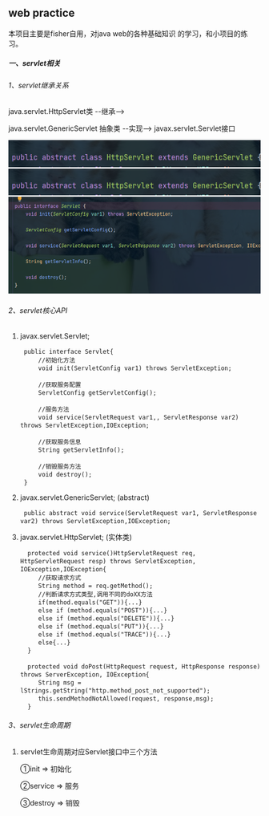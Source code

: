 ## web practice

  本项目主要是fisher自用，对java web的各种基础知识
的学习，和小项目的练习。

##### 一、servlet相关

###### 1、servlet继承关系

java.servlet.HttpServlet类 --继承-->

java.servlet.GenericServlet 抽象类 --实现-->
javax.servlet.Servlet接口

![img.png](imgs/img.png)
![img.png](imgs/img.png)
![img.png](img.png)

###### 2、servlet核心API

1) javax.servlet.Servlet;

        public interface Servlet{
            //初始化方法
            void init(ServletConfig var1) throws ServletException;
            
            //获取服务配置
            ServletConfig getServletConfig();
            
            //服务方法
            void service(ServletRequest var1,, ServletResponse var2) throws ServletException,IOException; 
            
            //获取服务信息
            String getServletInfo();
            
            //销毁服务方法
            void destroy();
        }

2) javax.servlet.GenericServlet;  (abstract)
        
        public abstract void service(ServletRequest var1, ServletResponse var2) throws ServletException,IOException;
        
3) javax.servlet.HttpServlet; (实体类)
      
         protected void service()HttpServletRequest req, HttpServletRequest resp) throws ServletException, IOException,IOException{
            //获取请求方式
            String method = req.getMethod(); 
            //判断请求方式类型,调用不同的doXX方法
            if(method.equals("GET")){...}
            else if (method.equals("POST")){...}
            else if (method.equals("DELETE")){...}
            else if (method.equals("PUT")){...}
            else if (method.equals("TRACE")){...}
            else{...}
         }
   
         protected void doPost(HttpRequest request, HttpResponse response) throws ServerException, IOException{
            String msg = lStrings.getString("http.method_post_not_supported");
            this.sendMethodNotAllowed(request, response,msg);
         }

###### 3、servlet生命周期

1) servlet生命周期对应Servlet接口中三个方法

   ①init => 初始化
   
   ②service => 服务

   ③destroy => 销毁

